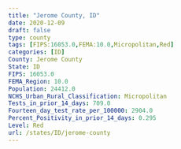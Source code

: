 ```yaml
---
title: "Jerome County, ID"
date: 2020-12-09
draft: false
type: county
tags: [FIPS:16053.0,FEMA:10.0,Micropolitan,Red]
categories: [ID]
County: Jerome County
State: ID
FIPS: 16053.0
FEMA_Region: 10.0
Population: 24412.0
NCHS_Urban_Rural_Classification: Micropolitan
Tests_in_prior_14_days: 709.0
Fourteen_day_test_rate_per_100000: 2904.0
Percent_Positivity_in_prior_14_days: 0.295
Level: Red
url: /states/ID/jerome-county
---
```



